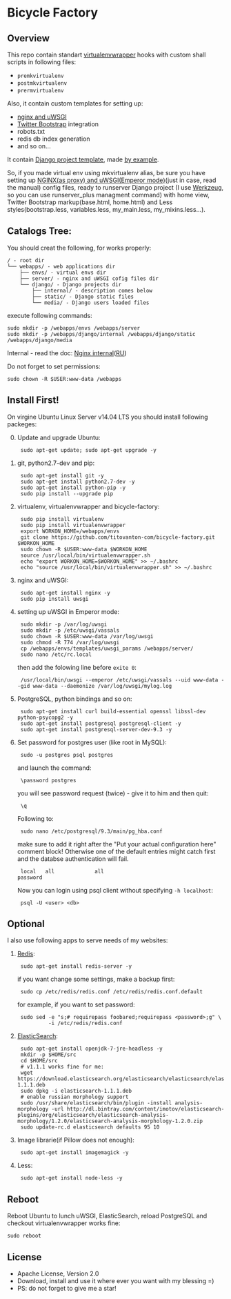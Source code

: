 # Bicycle Factory

## Overview

This repo contain standart [virtualenvwrapper](http://virtualenvwrapper.readthedocs.org/en/latest/ "virtualenvwrapper") hooks with custom shall scripts in following files:

* `premkvirtualenv`
* `postmkvirtualenv`
* `prermvirtualenv`

Also, it contain custom templates for setting up:

* [nginx and uWSGI](https://uwsgi.readthedocs.org/en/latest/tutorials/Django_and_nginx.html "nginx and uWSGI")
* [Twitter Bootstrap](http://getbootstrap.com/ "Twitter Bootstrap") integration
* robots.txt
* redis db index generation
* and so on...

It contain [Django project template](https://docs.djangoproject.com/en/1.6/ref/django-admin/#startproject-projectname-destination "Django project template"), made [by example](https://github.com/django/django/tree/master/django/conf/project_template/ "by example").

So, if you made virtual env using mkvirtualenv alias, be sure you have setting up [NGINX(as proxy) and uWSGI(Emperor mode)](https://uwsgi.readthedocs.org/en/latest/tutorials/Django_and_nginx.html "NGINX(as proxy) and uWSGI(Emperor mode)")(just in case, read the manual) config files, ready to runserver Django project (I use [Werkzeug](http://werkzeug.pocoo.org/ "Werkzeug"), so you can use runserver_plus managment command) with home view, Twitter Bootstrap markup(base.html, home.html) and Less styles(bootstrap.less, variables.less, my_main.less, my_mixins.less...).

## Catalogs Tree:

You should creat the following, for works properly:

    / - root dir
    └── webapps/ - web applications dir
        ├── envs/ - virtual envs dir
        ├── server/ - nginx and uWSGI cofig files dir
        └── django/ - Django projects dir
            ├── internal/ - description comes below
            ├── static/ - Django static files
            └── media/ - Django users loaded files

execute following commands:

    sudo mkdir -p /webapps/envs /webapps/server
    sudo mkdir -p /webapps/django/internal /webapps/django/static /webapps/django/media 

Internal - read the doc: [Nginx internal](http://nginx.org/en/docs/http/ngx_http_core_module.html#internal "Nginx internal")([RU](http://nginx.org/ru/docs/http/ngx_http_core_module.html#internal "RU"))

Do not forget to set permissions:
    
    sudo chown -R $USER:www-data /webapps

## Install First!

On virgine Ubuntu Linux Server v14.04 LTS you should install following packeges:

0. Update and upgrade Ubuntu:
        
        sudo apt-get update; sudo apt-get upgrade -y

1. git, python2.7-dev and pip:

        sudo apt-get install git -y
        sudo apt-get install python2.7-dev -y
        sudo apt-get install python-pip -y
        sudo pip install --upgrade pip

2. virtualenv, virtualenvwrapper and bicycle-factory:

        sudo pip install virtualenv
        sudo pip install virtualenvwrapper
        export WORKON_HOME=/webapps/envs
        git clone https://github.com/titovanton-com/bicycle-factory.git $WORKON_HOME
        sudo chown -R $USER:www-data $WORKON_HOME
        source /usr/local/bin/virtualenvwrapper.sh
        echo "export WORKON_HOME=$WORKON_HOME" >> ~/.bashrc
        echo "source /usr/local/bin/virtualenvwrapper.sh" >> ~/.bashrc

3. nginx and uWSGI:

        sudo apt-get install nginx -y
        sudo pip install uwsgi

3. setting up uWSGI in Emperor mode:
        
        sudo mkdir -p /var/log/uwsgi
        sudo mkdir -p /etc/uwsgi/vassals
        sudo chown -R $USER:www-data /var/log/uwsgi
        sudo chmod -R 774 /var/log/uwsgi
        cp /webapps/envs/templates/uwsgi_params /webapps/server/
        sudo nano /etc/rc.local

    then add the folowing line before `exite 0`:

        /usr/local/bin/uwsgi --emperor /etc/uwsgi/vassals --uid www-data --gid www-data --daemonize /var/log/uwsgi/mylog.log


4. PostgreSQL, python bindings and so on:

        sudo apt-get install curl build-essential openssl libssl-dev python-psycopg2 -y
        sudo apt-get install postgresql postgresql-client -y
        sudo apt-get install postgresql-server-dev-9.3 -y

5. Set password for postgres user (like root in MySQL):

        sudo -u postgres psql postgres

    and launch the command:

        \password postgres

    you will see password request (twice) - give it to him and then quit:

        \q

    Following to:

        sudo nano /etc/postgresql/9.3/main/pg_hba.conf 

    make sure to add it right after the "Put your actual configuration here" comment block! Otherwise one of the default entries might catch first and the databse authentication will fail.
        
        local   all             all                                     password

    Now you can login using psql client without specifying `-h localhost`:
        
        psql -U <user> <db>

## Optional

I also use following apps to serve needs of my websites:

1. [Redis](http://redis.io/ "Redis"):

        sudo apt-get install redis-server -y

    if you want change some settings, make a backup first:

        sudo cp /etc/redis/redis.conf /etc/redis/redis.conf.default

    for example, if you want to set password:

        sudo sed -e "s;# requirepass foobared;requirepass <password>;g" \
                 -i /etc/redis/redis.conf

2. [ElasticSearch](http://www.elasticsearch.org/ "ElasticSearch"):

        sudo apt-get install openjdk-7-jre-headless -y
        mkdir -p $HOME/src
        cd $HOME/src
        # v1.1.1 works fine for me:
        wget https://download.elasticsearch.org/elasticsearch/elasticsearch/elasticsearch-1.1.1.deb
        sudo dpkg -i elasticsearch-1.1.1.deb
        # enable russian morphology support
        sudo /usr/share/elasticsearch/bin/plugin -install analysis-morphology -url http://dl.bintray.com/content/imotov/elasticsearch-plugins/org/elasticsearch/elasticsearch-analysis-morphology/1.2.0/elasticsearch-analysis-morphology-1.2.0.zip
        sudo update-rc.d elasticsearch defaults 95 10

3. Image librarie(if Pillow does not enough):

        sudo apt-get install imagemagick -y

4. Less:

        sudo apt-get install node-less -y

## Reboot

Reboot Ubuntu to lunch uWSGI, ElasticSearch, reload PostgreSQL and checkout virtualenvwrapper works fine:
    
    sudo reboot

## License
- Apache License, Version 2.0
- Download, install and use it where ever you want with my blessing =)
- PS: do not forget to give me a star!